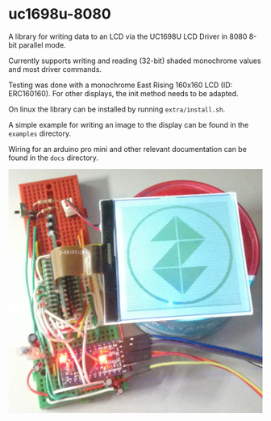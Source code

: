 uc1698u-8080
============

A library for writing data to an LCD via the UC1698U LCD Driver in 8080 8-bit parallel mode.

Currently supports writing and reading (32-bit) shaded monochrome values and most driver commands.

Testing was done with a monochrome East Rising 160x160 LCD (ID: ERC160160). For other displays,
the init method needs to be adapted.

On linux the library can be installed by running `extra/install.sh`.

A simple example for writing an image to the display can be found in the `examples` directory.

Wiring for an arduino pro mini and other relevant documentation can be found in the `docs` directory.

![demo image](docs/demo.jpg)
